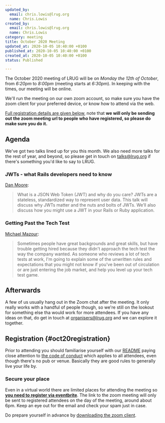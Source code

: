 ```yaml
---
updated_by:
  email: chris.lowis@lrug.org
  name: Chris.Lowis
created_by:
  email: chris.lowis@lrug.org
  name: Chris.Lowis
category: meeting
title: October 2020 Meeting
updated_at: 2020-10-05 10:40:00 +0100
published_at: 2020-10-05 10:40:00 +0100
created_at: 2020-10-05 10:40:00 +0100
status: Published

---
```


The October 2020 meeting of LRUG will be on *Monday the 12th of October*,
from _6:20pm_ to _8:00pm_ (meeting starts at _6:30pm_).  In keeping with
the times, our meeting will be online.

We'll run the meeting on our own zoom account, so make sure you have
the zoom client for your preferred device, or know how to attend via
the web.

[Full registration details are given below](#oct20registration), note
that **we will only be sending out the zoom meeting url to people who
have registered, so please do make sure you do it.**

## Agenda

We've got two talks lined up for you this month. We also need more talks
for the rest of year, and beyond, so please get in touch on
[talks@lrug.org](mailto:talks@lrug.org) if there's something you'd like to
say to LRUG.

### JWTs - what Rails developers need to know

[Dan Moore](https://twitter.com/mooreds):

> What is a JSON Web Token (JWT) and why do you care? JWTs
> are a stateless, standardized way to represent user data. This talk will
> discuss why JWTs matter and the nuts and bolts of JWTs. We’ll also discuss
> how you might use a JWT in your Rails or Ruby application.

### Getting Past the Tech Test

[Michael Mazour](https://www.linkedin.com/in/mmazour/):

> Sometimes people have great backgrounds and great skills, but have trouble
> getting hired because they didn't approach the tech test the way the
> company wanted. As someone who reviews a lot of tech tests at work, I'm
> going to explain some of the unwritten rules and expectations that you
> might not know if you've been out of circulation or are just entering the
> job market, and help you level up your tech test game.

## Afterwards

A few of us usually hang out in the Zoom chat after the meeting. It only really
works with a handful of people though, so we're still on the lookout for
something else tha would work for more attendees. If you have any ideas on that,
do get in touch at [organisers@lrug.org](mailto:organisers@lrug.org) and we can
explore it together.

## Registration {#oct20registration}

Prior to attending you should familiarise yourself with our
[README](http://readme.lrug.org/) paying close attention to [the code of
conduct](http://readme.lrug.org/#code-of-conduct) which applies to all
attendees, even though there's no pub or venue. Basically they are good rules to
generally live your life by.

### Secure your place

Even in a virtual world there are limited places for attending the meeting
so **[you need to register via eventbrite][oct2020-eventbrite]**.  The link to
the zoom meeting will only be sent to registered attendees on the day of
the meeting, around about 6pm.  Keep an eye out for the email and check
your spam just in case.

Do prepare yourself in advance by [downloading the zoom client](https://zoom.us/support/download).

[oct2020-eventbrite]: https://www.eventbrite.com/e/lrug-october-2020-autumn-continues-tickets-124062354843
